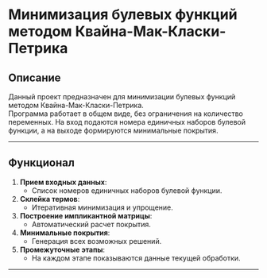 # **Минимизация булевых функций методом Квайна-Мак-Класки-Петрика**

## **Описание**
Данный проект предназначен для минимизации булевых функций методом Квайна-Мак-Класки-Петрика.  
Программа работает в общем виде, без ограничения на количество переменных. На вход подаются номера единичных наборов булевой функции, а на выходе формируются минимальные покрытия.

---

## **Функционал**
1. **Прием входных данных**:
   - Список номеров единичных наборов булевой функции.
2. **Склейка термов**:
   - Итеративная минимизация и упрощение.
3. **Построение импликантной матрицы**:
   - Автоматический расчет покрытия.
4. **Минимальные покрытия**:
   - Генерация всех возможных решений.
5. **Промежуточные этапы**:
   - На каждом этапе показываются данные текущей обработки.

---
